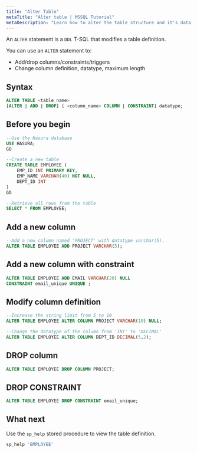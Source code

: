 ```yaml
---
title: "Alter Table"
metaTitle: "Alter table | MSSQL Tutorial"
metaDescription: "Learn how to alter the table structure and it's data types."
---
```


An `ALTER` statement is a `DDL` T-SQL that modifies a table definition. 

You can use an `ALTER` statement to:

* Add/drop columns/constraints/triggers
* Change column definition, datatype, maximum length  

## Syntax

```SQL
ALTER TABLE <table_name>
[ALTER | ADD | DROP] [ <column_name> COLUMN | CONSTRAINT] datatype;
```

## Before you begin

```SQL
--Use the Hasura database
USE HASURA;
GO

--Create a new table
CREATE TABLE EMPLOYEE (
    EMP_ID INT PRIMARY KEY,
    EMP_NAME VARCHAR(40) NOT NULL,
    DEPT_ID INT
)
GO

--Retrieve all rows from the table
SELECT * FROM EMPLOYEE;
```

## Add a new column

```SQL
--Add a new column named 'PROJECT' with datatype varchar(5).
ALTER TABLE EMPLOYEE ADD PROJECT VARCHAR(5);
```

## Add a new column with constraint

```SQL
ALTER TABLE EMPLOYEE ADD EMAIL VARCHAR(20) NULL
CONSTRAINT email_unique UNIQUE ;
```

## Modify column definition

```SQL
--Increase the string limit from 5 to 10
ALTER TABLE EMPLOYEE ALTER COLUMN PROJECT VARCHAR(10) NULL;
```

```SQL
--Change the datatype of the column from 'INT' to 'DECIMAL'
ALTER TABLE EMPLOYEE ALTER COLUMN DEPT_ID DECIMAL(5,2); 
```

## DROP column

```SQL
ALTER TABLE EMPLOYEE DROP COLUMN PROJECT;
```

## DROP CONSTRAINT

```SQL
ALTER TABLE EMPLOYEE DROP CONSTRAINT email_unique;
```

## What next

Use the `sp_help` stored procedure to view the table definition.

```SQL
sp_help 'EMPLOYEE'
```
